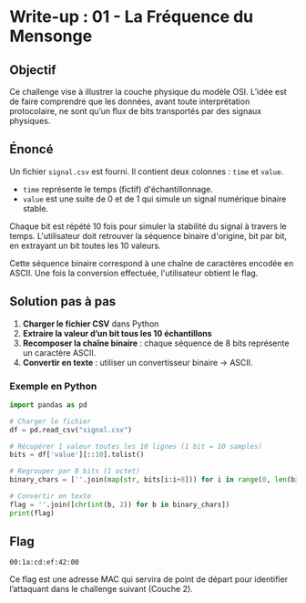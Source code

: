 # Write-up : 01 - La Fréquence du Mensonge

## Objectif

Ce challenge vise à illustrer la couche physique du modèle OSI. L’idée est de faire comprendre que les données, avant toute interprétation protocolaire, ne sont qu’un flux de bits transportés par des signaux physiques.

## Énoncé

Un fichier `signal.csv` est fourni. Il contient deux colonnes : `time` et `value`.
- `time` représente le temps (fictif) d'échantillonnage.
- `value` est une suite de 0 et de 1 qui simule un signal numérique binaire stable.

Chaque bit est répété 10 fois pour simuler la stabilité du signal à travers le temps. L'utilisateur doit retrouver la séquence binaire d'origine, bit par bit, en extrayant un bit toutes les 10 valeurs.

Cette séquence binaire correspond à une chaîne de caractères encodée en ASCII. Une fois la conversion effectuée, l'utilisateur obtient le flag.

## Solution pas à pas

1. **Charger le fichier CSV** dans Python
2. **Extraire la valeur d’un bit tous les 10 échantillons** 
3. **Recomposer la chaîne binaire** : chaque séquence de 8 bits représente un caractère ASCII.
4. **Convertir en texte** : utiliser un convertisseur binaire → ASCII.

### Exemple en Python
```python
import pandas as pd

# Charger le fichier
df = pd.read_csv("signal.csv")

# Récupérer 1 valeur toutes les 10 lignes (1 bit = 10 samples)
bits = df['value'][::10].tolist()

# Regrouper par 8 bits (1 octet)
binary_chars = [''.join(map(str, bits[i:i+8])) for i in range(0, len(bits), 8)]

# Convertir en texte
flag = ''.join([chr(int(b, 2)) for b in binary_chars])
print(flag)
```

## Flag
```
00:1a:cd:ef:42:00
```

Ce flag est une adresse MAC qui servira de point de départ pour identifier l’attaquant dans le challenge suivant (Couche 2).
